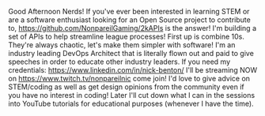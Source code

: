 Good Afternoon Nerds!
If you've ever been interested in learning STEM or are a software enthusiast looking for an Open Source project to contribute to, https://github.com/NonpareilGaming/2kAPIs is the answer! I'm building a set of APIs to help streamline league processes! First up is combine 10s. They're always chaotic, let's make them simpler with software!
I'm an industry leading DevOps Architect that is literally flown out and paid to give speeches in order to educate other industry leaders. If you need my credentials: https://www.linkedin.com/in/nick-benton/ 
I'll be streaming NOW on https://www.twitch.tv/nonpareilnic come join! I'd love to give advice on STEM/coding as well as get design opinions from the community even if you have no interest in coding! Later I'll cut down what I can in the sessions into YouTube tutorials for educational purposes (whenever I have the time).
